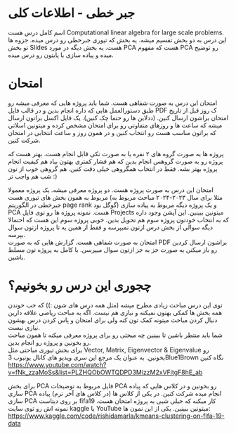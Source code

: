 # جبر خطی - اطلاعات کلی
اسم کامل درس هست Computational linear algebra for large scale problems. این درس به دو بخش تقسیم میشه. یه بخش که تیوری جبرخطی رو درس میده. جزوه ها تو بخش Slides هست. یه بخش دیگه در مورد PCA هست که مفهوم PCA رو توضیح میده و پیاده سازی با پایتون رو درس میده.  

# امتحان  
امتحان این درس به صورت شفاهی هست. شما باید پروژه هایی که معرفی میشه رو طبق دستورالعمل هایی که داره انجام بدین و در قالب فایل PDF ک روز قبل از تاریخ امتحان براشون ارسال کنین. (ددلاین ها رو حتما چک کنین). یک فایل اکسل براتون ارسال میشه که ساعت ها و روزهای متفاوتی رو برای امتحان مشخص کرده و میتونین اسلاتی که براتون مناسب هست رو انتخاب کنین و در همون روز و ساعت انتخابی در امتحان شرکت کنین.  

پروژه ها به صورت گروه های ۲ نفره یا به صورت تکی قابل انجام هست. بهتر هست که پروژه رو به صورت گروهس انجام بدین که هم فشار کمتری بهتون بیاد هم کیفیت انجام پروژه بهتر بشه. فقط در انتخاب همگروهی خیلی دقت کنین. هم گروهی خوب از نون شب هم واجب تر :)  

امتحان این درس به صورت پروژه هست. دو پروژه معرفی میشه. یک پروژه معمولا مربوط به همون بخش های تیوری هست (مثلا برای سال ۲۰۲۳-۲۰۲۴ مباحث مربوط به جبرخطی در الگوریتم page rank گوگل بود) و یک پروژه دیگه مربوط به پیاده سازی PCA هست. نمونه پروژه ها رو توی فایل Projects میتونین ببینین. این آپشن وجود داره که به انتخاب خودتون پروژه سوم هم تحویل بدین. خوبی پروژه سوم این هست که احتمالا دیگه سوالی از بخش درس ازتون نمیپرسه و فقط از همین یه تا پروژه ازتون سوال بپرسه.  
امتحان به صورت شفاهی هست. گزارش هایی که به صورت PDF براشون ارسال کردین رو باز میکنن به صورت جز به جز ازتون سوال میپرسن. با کامل به پروژه تون مسلط باشین.  

# چجوری این درس رو بخونیم؟  
توی این درس مباحث زیادی مطرح میشه (مثل همه درس های شون :)) که خب خوندن همه بخش ها کمکی بهتون نمیکنه و نیازی هم نیست. اگه به مباحث ریاضی علاقه دارین دنبال کردن مباحث میتونه کمک تون کنه ولی برای امتحان و پاس کردن درس بهشون نیازی نیست.  
شما باید منتطر باشین تا ببینین چه مبحثی رو برای پروژه معرفی میکنه تا همون مباحث رو بخونین و پروژه رو انجام بدین.  
برای بخش تیوری مباحتی مثل Vector, Matrix, Eigenvector & Eigenvalue رو بخونین. به عنوان یک مرجع این سری ویدیو های کانال یوتیوب 3Blue1Brown نگاه کنین  
https://www.youtube.com/watch?v=fNk_zzaMoSs&list=PLZHQObOWTQDPD3MizzM2xVFitgF8hE_ab  

برای بخش PCA فایل مربوط به توضیحات PCA رو بخونین و در کلاس هایی که پیاده سازی PCA انجام میده شرکت کنین. در یکی از کلاس ها (در کلاس های آخر ترم) پیاده سازی PCA بر روی دیتاست fifa19 کار میکنه که خیلی شبی به پروژه امتحان هست. نمونه اش رو توی سایت kaggle یا YouTube میتونین ببینین. یکی از این نمون ها:  
https://www.kaggle.com/code/rishidamarla/kmeans-clustering-on-fifa-19-data  



